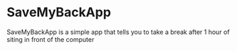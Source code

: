 # SaveMyBackApp
SaveMyBackApp is a simple app that tells you to take a break after 1 hour of siting in front of the computer
